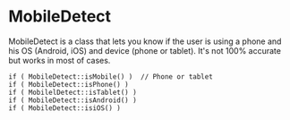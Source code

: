 # MobileDetect

MobileDetect is a class that lets you know if the user is using a phone and his OS (Android, iOS) and device (phone or tablet). It's not 100% accurate but works in most of cases.

```
if ( MobileDetect::isMobile() )  // Phone or tablet
if ( MobileDetect::isPhone() )
if ( MobilelDetect::isTablet() )
if ( MobileDetect::isAndroid() )
if ( MobileDetect::isiOS() )
```
